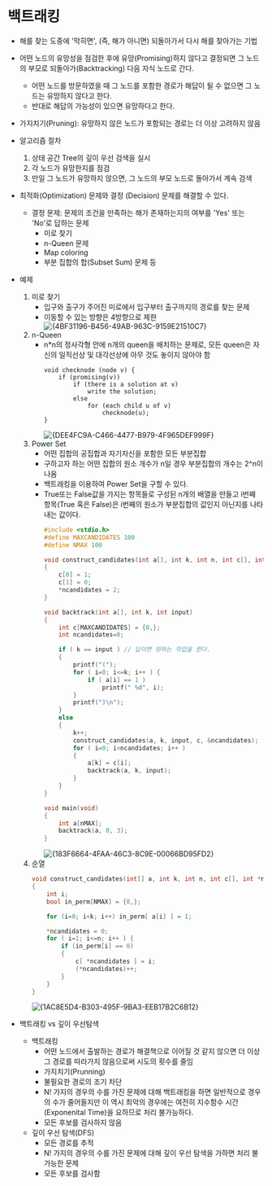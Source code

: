 # 백트래킹
* 해를 찾는 도중에 '막히면', (즉, 해가 아니면) 되돌아가서 다시 해를 찾아가는 기법
* 어떤 노드의 유망성을 점검한 후에 유망(Promising)하지 않다고 결정되면 그 노드의 부모로 되돌아가(Backtracking) 다음 자식 노드로 간다.
  * 어떤 노드를 방문하였을 때 그 노드를 포함한 경로가 해답이 될 수 없으면 그 노드는 유망하지 않다고 한다.
  * 반대로 해답의 가능성이 있으면 유망하다고 한다.
* 가지치기(Pruning): 유망하지 않은 노드가 포함되는 경로는 더 이상 고려하지 않음
* 알고리즘 절차
  1. 상태 공간 Tree의 깊이 우선 검색을 실시
  2. 각 노드가 유망한지를 점검
  3. 만일 그 노드가 유망하지 않으면, 그 노드의 부모 노드로 돌아가서 계속 검색
* 최적화(Optimization) 문제와 결정 (Decision) 문제를 해결할 수 있다.
  * 결정 문제: 문제의 조건을 만족하는 해가 존재하는지의 여부를 'Yes' 또는 'No'로 답하는 문제
    * 미로 찾기
    * n-Queen 문제
    * Map coloring
    * 부분 집합의 합(Subset Sum) 문제 등
* 예제
  1. 미로 찾기
     * 입구와 출구가 주어진 미로에서 입구부터 출구까지의 경로를 찾는 문제
     * 이동할 수 있는 방향은 4방향으로 제한
        ![{4BF31196-B456-49AB-963C-9159E21510C7}](https://user-images.githubusercontent.com/55786368/226828948-792ba0b1-6729-43de-97b5-12e4ad88fdd6.png)
  2. n-Queen
      * n*n의 정사각형 안에 n개의 queen을 배치하는 문제로, 모든 queen은 자신의 일직선상 및 대각선상에 아무 것도 놓이지 않아야 함
        ```
        void checknode (node v) {
            if (promising(v))
                if (there is a solution at v)
                    write the solution;
                else
                    for (each child u of v)
                        checknode(u);
        }
        ```
        ![{DEE4FC9A-C466-4477-B979-4F965DEF999F}](https://user-images.githubusercontent.com/55786368/226832021-297f4231-e413-48eb-ad2f-9390d3d78e7c.png)
    3. Power Set
       * 어떤 집합의 공집합과 자기자신을 포함한 모든 부분집합
       * 구하고자 하는 어떤 집합의 원소 개수가 n일 경우 부분집합의 개수는 2^n이 나옴
       * 백트래킹을 이용하여 Power Set을 구할 수 있다.
       * True또는 False값을 가지는 항목들로 구성된 n개의 배열을 만들고 i번째 항목(True 혹은 False)은 i번째의 원소가 부분집합의 값인지 아닌지를 나타내는 값이다.
            ```c
            #include <stdio.h>
            #define MAXCANDIDATES 100
            #define NMAX 100

            void construct_candidates(int a[], int k, int n, int c[], int* ncandidates)
            {
                c[0] = 1;
                c[1] = 0;
                *ncandidates = 2;
            }

            void backtrack(int a[], int k, int input) 
            {
                int c[MAXCANDIDATES] = {0,};
                int ncandidates=0;

                if ( k == input ) // 답이면 원하는 작업을 한다.
                {
                    printf("(");
                    for ( i=0; i<=k; i++ ) {
                        if ( a[i] == 1 )
                            printf(" %d", i);
                    }
                    printf(")\n");
                }
                else
                {
                    k++;
                    construct_candidates(a, k, input, c, &ncandidates);
                    for ( i=0; i<ncandidates; i++ ) 
                    {
                        a[k] = c[i];
                        backtrack(a, k, input);
                    }
                }
            }

            void main(void)
            {
                int a[nMAX];
                backtrack(a, 0, 3);
            }
            ```
            ![{183F6664-4FAA-46C3-8C9E-00066BD95FD2}](https://user-images.githubusercontent.com/55786368/226836679-b5430dea-27e3-4041-894c-f78b3574afba.png)
    4. 순열
        ```c
        void construct_candidates(int[] a, int k, int n, int c[], int *ncandidates)
        {
            int i;
            bool in_perm[NMAX] = {0,};

            for (i=0; i<k; i++) in_perm[ a[i] ] = 1;

            *ncandidates = 0;
            for ( i=1; i<=n; i++ ) {
                if (in_perm[i] == 0)
                {
                    c[ *ncandidates ] = i;
                    (*ncandidates)++;
                }
            }
        }
        ```
        ![{1AC8E5D4-B303-495F-9BA3-EEB17B2C6B12}](https://user-images.githubusercontent.com/55786368/226840088-578adcd0-367d-479d-88e8-39e78c2ee503.png)

* 백트래킹 vs 깊이 우선탐색
  * 백트래킹
    * 어떤 노드에서 출발하는 경로가 해결책으로 이어질 것 같지 않으면 더 이상 그 경로를 따라가지 않음으로써 시도의 횟수를 줄임
    * 가지치기(Prunning)
    * 불필요한 경로의 조기 차단
    * N! 가지의 경우의 수를 가진 문제에 대해 백트래킹을 하면 일반적으로 경우의 수가 줄어들지만 이 역시 최악의 경우에는 여전히 지수함수 시간(Exponenital Time)을 요하므로 처리 불가능하다.
    * 모든 후보를 검사하지 않음
  * 깊이 우선 탐색(DFS)
    * 모든 경로를 추적
    * N! 가지의 경우의 수를 가진 문제에 대해 깊이 우선 탐색을 가하면 처리 불가능한 문제
    * 모든 후보를 검사함
